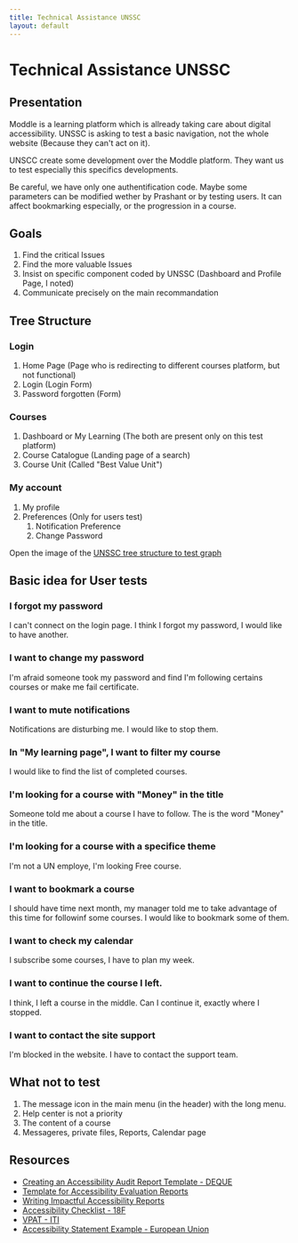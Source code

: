 ```yaml
---
title: Technical Assistance UNSSC
layout: default
---
```


# Technical Assistance UNSSC

## Presentation

Moddle is a learning platform which is allready taking care about digital accessibility. UNSSC is asking to test a basic navigation, not the whole website (Because they can't act on it).

UNSCC create some development over the Moddle platform. They want us to test especially this specifics developments.

Be careful, we have only one authentification code. Maybe some parameters can be modified wether by Prashant or by testing users. It can affect bookmarking especially, or the progression in a course.

## Goals

1. Find the critical Issues
1. Find the more valuable Issues
1. Insist on specific component coded by UNSSC (Dashboard and Profile Page, I noted)
1. Communicate precisely on the main recommandation

## Tree Structure

### Login

 1. Home Page (Page who is redirecting to different courses platform, but not functional)
 2. Login (Login Form)
 3. Password forgotten (Form)

### Courses

 1. Dashboard or My Learning (The both are present only on this test platform)
 2. Course Catalogue (Landing page of a search)
 3. Course Unit (Called "Best Value Unit")

### My account

 1. My profile
 2. Preferences (Only for users test)
    1. Notification Preference
    2. Change Password

Open the image of the [UNSSC tree structure to test graph](UNSSC.png)

## Basic idea for User tests

### I forgot my password
 
I can't connect on the login page. I think I forgot my password, I would like to have another.

### I want to change my password

I'm afraid someone took my password and find I'm following certains courses or make me fail certificate.

### I want to mute notifications

Notifications are disturbing me. I would like to stop them.

### In "My learning page", I want to filter my course

I would like to find the list of completed courses.

### I'm looking for a course with "Money" in the title

Someone told me about a course I have to follow. The is the word "Money" in the title.

### I'm looking for a course with a specifice theme

I'm not a UN employe, I'm looking Free course.

### I want to bookmark a course

I should have time next month, my manager told me to take advantage of this time for followinf some courses. I would like to bookmark some of them. 

### I want to check my calendar

I subscribe some courses, I have to plan my week.

### I want to continue the course I left.

I think, I left a course in the middle. Can I continue it, exactly where I stopped.

### I want to contact the site support

I'm blocked in the website. I have to contact the support team. 

## What not to test

1. The message icon in the main menu (in the header) with the long menu.
1. Help center is not a priority
1. The content of a course
1. Messageres, private files, Reports, Calendar page

## Resources

 * [Creating an Accessibility Audit Report Template - DEQUE](https://www.digitala11y.com/creating-an-accessibility-audit-template/)
 * [Template for Accessibility Evaluation Reports ](https://www.w3.org/WAI/test-evaluate/report-template/)
 * [Writing Impactful Accessibility Reports](https://medium.com/openconcept-stories/writing-impactful-accessibility-reports-d6cdd84356fd)
 * [Accessibility Checklist - 18F](https://guides.18f.gov/accessibility/checklist/)
 * [VPAT - ITI](https://www.itic.org/policy/accessibility/vpat)
 * [Accessibility Statement Example - European Union](https://european-union.europa.eu/accessibility-statement_en)
